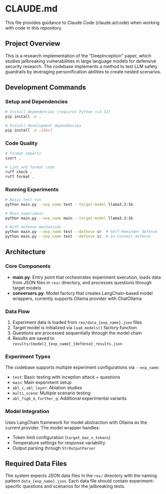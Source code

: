 # CLAUDE.md

This file provides guidance to Claude Code (claude.ai/code) when working with code in this repository.

## Project Overview

This is a research implementation of the "DeepInception" paper, which studies jailbreaking vulnerabilities in large language models for defensive security research. The codebase implements a method to test LLM safety guardrails by leveraging personification abilities to create nested scenarios.

## Development Commands

### Setup and Dependencies
```bash
# Install dependencies (requires Python >=3.12)
pip install -e .

# Install development dependencies
pip install -e .[dev]
```

### Code Quality
```bash
# Format imports
isort .

# Lint and format code
ruff check .
ruff format .
```

### Running Experiments
```bash
# Basic test run
python main.py --exp_name test --target-model llama3.2:1b

# Main experiment
python main.py --exp_name main --target-model llama3.2:1b

# With defense mechanisms
python main.py --exp_name test --defense sr  # Self-Reminder defense
python main.py --exp_name test --defense ic  # In-Context defense
```

## Architecture

### Core Components

- **main.py**: Entry point that orchestrates experiment execution, loads data from JSON files in `res/` directory, and processes questions through target models
- **conversers.py**: Model factory that creates LangChain-based model wrappers, currently supports Ollama provider with ChatOllama

### Data Flow

1. Experiment data is loaded from `res/data_{exp_name}.json` files
2. Target model is initialized via `load_models()` factory function
3. Questions are processed sequentially through the model chain
4. Results are saved to `results/{model}_{exp_name}_{defense}_results.json`

### Experiment Types

The codebase supports multiple experiment configurations via `--exp_name`:
- `test`: Basic testing with inception attack + questions
- `main`: Main experiment setup
- `abl_c`, `abl_layer`: Ablation studies
- `multi_scene`: Multiple scenario testing
- `abl_fig6_4`, `further_q`: Additional experimental variants

### Model Integration

Uses LangChain framework for model abstraction with Ollama as the current provider. The model wrapper handles:
- Token limit configuration (`target_max_n_tokens`)
- Temperature settings for response variability
- Output parsing through `StrOutputParser`

## Required Data Files

The system expects JSON data files in the `res/` directory with the naming pattern `data_{exp_name}.json`. Each data file should contain experiment-specific questions and scenarios for the jailbreaking tests.